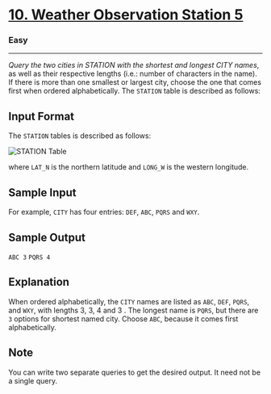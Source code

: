<!-- Question Link -->

# [10. Weather Observation Station 5]("https://www.hackerrank.com/challenges/weather-observation-station-5/")

<!-- Difficulty -->

### Easy

---

<!-- Description -->

_Query the two cities in STATION with the shortest and longest CITY names_, as well as their respective lengths (i.e.: number of characters in the name). If there is more than one smallest or largest city, choose the one that comes first when ordered alphabetically.
The `STATION` table is described as follows:

<!-- Input Section -->

## Input Format

The `STATION` tables is described as follows:<br>

![STATION Table](https://s3.amazonaws.com/hr-challenge-images/9336/1449345840-5f0a551030-Station.jpg)<br>

where `LAT_N` is the northern latitude and `LONG_W` is the western longitude.

## Sample Input

For example, `CITY` has four entries: `DEF`, `ABC`, `PQRS` and `WXY`.

<!-- Output Section -->

## Sample Output

`ABC 3`
`PQRS 4`

## Explanation

When ordered alphabetically, the `CITY` names are listed as `ABC`, `DEF`, `PQRS`, and `WXY`, with lengths 3, 3, 4 and 3 . The longest name is `PQRS`, but there are `3` options for shortest named city. Choose `ABC`, because it comes first alphabetically.

## Note

You can write two separate queries to get the desired output. It need not be a single query.
